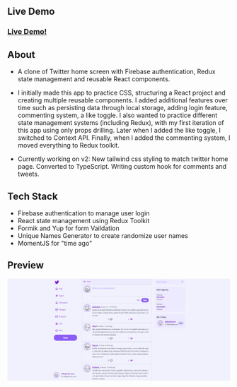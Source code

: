## Live Demo

### [Live Demo!](https://twitterreact.vercel.app/)

## About

- A clone of Twitter home screen with Firebase authentication, Redux state management and reusable React components.

- I initially made this app to practice CSS, structuring a React project and creating multiple reusable components. I added additional features over time such as persisting data through local storage, adding login feature, commenting system, a like toggle. I also wanted to practice different state management systems (including Redux), with my first iteration of this app using only props drilling. Later when I added the like toggle, I switched to Context API. Finally, when I added the commenting system, I moved everything to Redux toolkit.

- Currently working on v2: New tailwind css styling to match twitter home page. Converted to TypeScript. Writing custom hook for comments and tweets.

## Tech Stack

- Firebase authentication to manage user login
- React state management using Redux Toolkit
- Formik and Yup for form Vaildation
- Unique Names Generator to create randomize user names
- MomentJS for "time ago"

## Preview

!["twitter tweeter react"](https://github.com/WebDevBernard/Portfolio/blob/main/public/docs/twitter.png)
